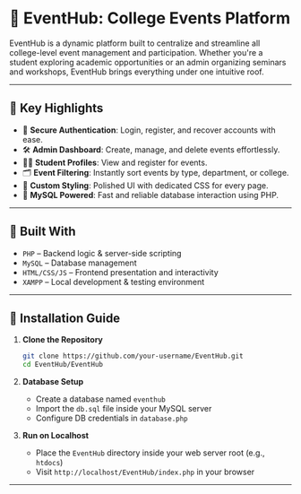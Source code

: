 
# 🚀 EventHub: College Events Platform

EventHub is a dynamic platform built to centralize and streamline all college-level event management and participation. Whether you're a student exploring academic opportunities or an admin organizing seminars and workshops, EventHub brings everything under one intuitive roof.

---

## 🎯 Key Highlights

- 🔐 **Secure Authentication**: Login, register, and recover accounts with ease.
- 🛠️ **Admin Dashboard**: Create, manage, and delete events effortlessly.
- 🧑‍🎓 **Student Profiles**: View and register for events.
- 🗂️ **Event Filtering**: Instantly sort events by type, department, or college.
- 🎨 **Custom Styling**: Polished UI with dedicated CSS for every page.
- 💾 **MySQL Powered**: Fast and reliable database interaction using PHP.

---

## 🧱 Built With

- `PHP` – Backend logic & server-side scripting
- `MySQL` – Database management
- `HTML/CSS/JS` – Frontend presentation and interactivity
- `XAMPP` – Local development & testing environment

---

## 🧰 Installation Guide

1. **Clone the Repository**
   ```bash
   git clone https://github.com/your-username/EventHub.git
   cd EventHub/EventHub
   ```

2. **Database Setup**
   - Create a database named `eventhub`
   - Import the `db.sql` file inside your MySQL server
   - Configure DB credentials in `database.php`

3. **Run on Localhost**
   - Place the `EventHub` directory inside your web server root (e.g., `htdocs`)
   - Visit `http://localhost/EventHub/index.php` in your browser

---




